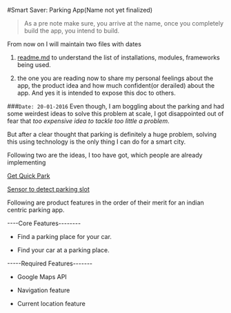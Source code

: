 #Smart Saver: Parking App(Name not yet finalized)

>As a pre note make sure, you arrive at the name, 
>once you completely build the app, you intend to build. 


From now on I will maintain two files with dates
  
  1. [readme.md](readme.md) to understand the list of installations, modules, frameworks being used.
  
  2. the one you are reading now to share my personal feelings about the app, the product idea and how much confident(or derailed) 
    about the  app. And yes it is intended to expose this doc to others. 

###`Date: 20-01-2016`
  Even though, I am boggling about the parking and had some weirdest ideas to solve this problem at scale, I got disappointed
  out of fear that *too expensive idea to tackle too little a problem*.
  
  But after a clear thought that parking is definitely a huge problem, solving this using technology is the only thing
  I can do for a smart city.
  
  Following two are the ideas, I too have got, which people are already implementing
  
  [Get Quick Park](http://www.getquickpark.com/)
  
  [Sensor to detect parking slot](https://www.kickstarter.com/projects/1767642122/pickparking/?ref=producthunt)

  Following are product features in the order of their merit for an indian centric parking app.
  
  ----Core Features--------
  
  - Find a parking place for your car. 
  
  - Find your car at a parking place. 
  
  -----Required Features-------
  
  - Google Maps API 
  
  - Navigation feature
  
  - Current location feature